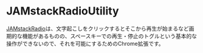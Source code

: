 # JAMstackRadioUtility

[JAMstackRadio](https://www.heavybit.com/library/podcasts/jamstack-radio/)は、文字起こしをクリックするとそこから再生が始まるなど画期的な機能があるものの、スペースキーでの再生・停止のトグルという基本的な操作ができないので、それを可能にするためのChrome拡張です。
